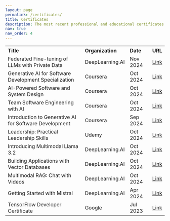 ```yaml
---
layout: page
permalink: /certificates/
title: Certificates
description: The most recent professional and educational certificates are listed below.
nav: true
nav_order: 4
---
```


<table style="width: 100%; border-collapse: collapse;">
  <tr>
    <th style="text-align: left;">Title</th>
    <th style="text-align: left;">Organization</th>
    <th style="text-align: left;">Date</th>
    <th style="text-align: right;">URL</th>
  </tr>
  <tr>
    <td>Federated Fine-tuning of LLMs with Private Data</td>
    <td>DeepLearning.AI</td>
    <td>Nov 2024</td>
    <td style="text-align: right;"><a href="https://learn.deeplearning.ai/accomplishments/528db559-d7f0-4615-93ec-b3e5a19200fd" target="_blank">Link</a></td>
  </tr>
  <tr>
    <td>Generative AI for Software Development Specialization</td>
    <td>Coursera</td>
    <td>Oct 2024</td>
    <td style="text-align: right;"><a href="https://www.coursera.org/account/accomplishments/specialization/ZEGUDMHSWGNN" target="_blank">Link</a></td>
  </tr>
  <tr>
    <td>AI-Powered Software and System Design</td>
    <td>Coursera</td>
    <td>Oct 2024</td>
    <td style="text-align: right;"><a href="https://www.coursera.org/account/accomplishments/verify/QVCNCXNPO4VY" target="_blank">Link</a></td>
  </tr>
  <tr>
    <td>Team Software Engineering with AI</td>
    <td>Coursera</td>
    <td>Oct 2024</td>
    <td style="text-align: right;"><a href="https://www.coursera.org/account/accomplishments/verify/5IIEQYJ5OBKF" target="_blank">Link</a></td>
  </tr>
  <tr>
    <td>Introduction to Generative AI for Software Development</td>
    <td>Coursera</td>
    <td>Sep 2024</td>
    <td style="text-align: right;"><a href="https://www.coursera.org/account/accomplishments/verify/HO5VGO7WO314" target="_blank">Link</a></td>
  </tr>
  <tr>
    <td>Leadership: Practical Leadership Skills</td>
    <td>Udemy</td>
    <td>Oct 2024</td>
    <td style="text-align: right;"><a href="https://udemy-certificate.s3.amazonaws.com/pdf/UC-3a6d94a3-b9c3-4d97-8226-90d2c1b91131.pdf" target="_blank">Link</a></td>
  </tr>
  <tr>
    <td>Introducing Multimodal Llama 3.2</td>
    <td>DeepLearning.AI</td>
    <td>Oct 2024</td>
    <td style="text-align: right;"><a href="https://learn.deeplearning.ai/accomplishments/f89d096f-1a17-421c-b743-86e87c658c0d?usp=sharing" target="_blank">Link</a></td>
  </tr>
  <tr>
    <td>Building Applications with Vector Databases</td>
    <td>DeepLearning.AI</td>
    <td>Oct 2024</td>
    <td style="text-align: right;"><a href="https://learn.deeplearning.ai/accomplishments/6078c7fb-bbdd-4950-8a1a-b51996ba2a7f" target="_blank">Link</a></td>
  </tr>
  <tr>
    <td>Multimodal RAG: Chat with Videos</td>
    <td>DeepLearning.AI</td>
    <td>Oct 2024</td>
    <td style="text-align: right;"><a href="https://learn.deeplearning.ai/accomplishments/0f2487d0-b912-41aa-9b9a-1e8655508cc5" target="_blank">Link</a></td>
  </tr>
  <tr>
    <td>Getting Started with Mistral</td>
    <td>DeepLearning.AI</td>
    <td>Apr 2024</td>
    <td style="text-align: right;"><a href="https://learn.deeplearning.ai/accomplishments/4c5c4b19-7206-4b5b-9ae1-a44523718066?usp=sharing" target="_blank">Link</a></td>
  </tr>
  <tr>
    <td>TensorFlow Developer Certificate</td>
    <td>Google</td>
    <td>Jul 2023</td>
    <td style="text-align: right;"><a href="https://www.credential.net/10851b80-60a6-4fc8-b807-43cb25b378d1#gs.gla8y6" target="_blank">Link</a></td>
  </tr>

  <!-- Add more certificates as needed -->
</table>
